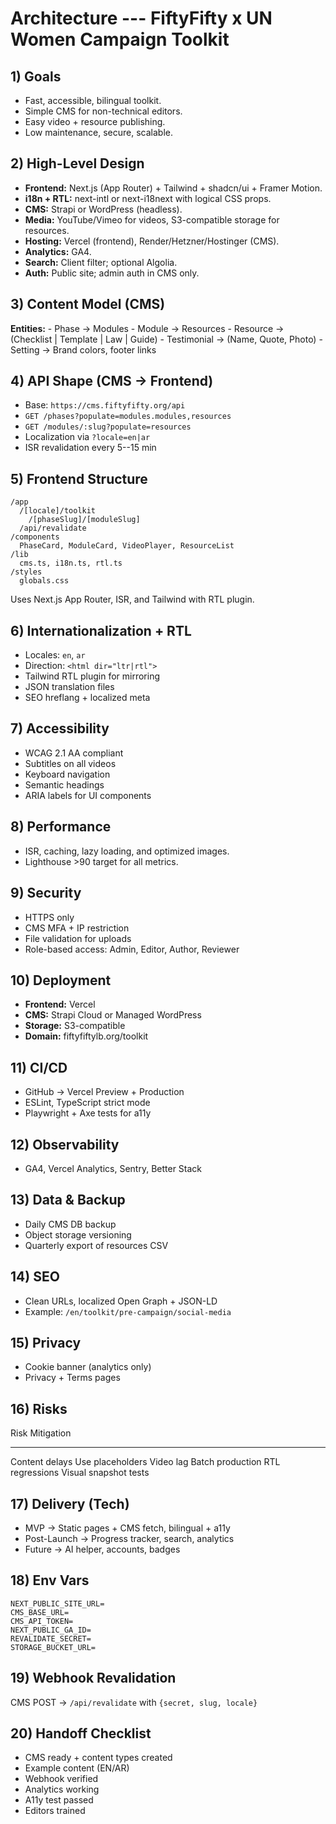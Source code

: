 # Architecture --- FiftyFifty x UN Women Campaign Toolkit

## 1) Goals

-   Fast, accessible, bilingual toolkit.
-   Simple CMS for non-technical editors.
-   Easy video + resource publishing.
-   Low maintenance, secure, scalable.

## 2) High-Level Design

-   **Frontend:** Next.js (App Router) + Tailwind + shadcn/ui + Framer
    Motion.
-   **i18n + RTL:** next-intl or next-i18next with logical CSS props.
-   **CMS:** Strapi or WordPress (headless).
-   **Media:** YouTube/Vimeo for videos, S3-compatible storage for
    resources.
-   **Hosting:** Vercel (frontend), Render/Hetzner/Hostinger (CMS).
-   **Analytics:** GA4.
-   **Search:** Client filter; optional Algolia.
-   **Auth:** Public site; admin auth in CMS only.

## 3) Content Model (CMS)

**Entities:** - Phase → Modules - Module → Resources - Resource →
(Checklist \| Template \| Law \| Guide) - Testimonial → (Name, Quote,
Photo) - Setting → Brand colors, footer links

## 4) API Shape (CMS → Frontend)

-   Base: `https://cms.fiftyfifty.org/api`
-   `GET /phases?populate=modules.modules,resources`
-   `GET /modules/:slug?populate=resources`
-   Localization via `?locale=en|ar`
-   ISR revalidation every 5--15 min

## 5) Frontend Structure

    /app
      /[locale]/toolkit
        /[phaseSlug]/[moduleSlug]
      /api/revalidate
    /components
      PhaseCard, ModuleCard, VideoPlayer, ResourceList
    /lib
      cms.ts, i18n.ts, rtl.ts
    /styles
      globals.css

Uses Next.js App Router, ISR, and Tailwind with RTL plugin.

## 6) Internationalization + RTL

-   Locales: `en`, `ar`
-   Direction: `<html dir="ltr|rtl">`
-   Tailwind RTL plugin for mirroring
-   JSON translation files
-   SEO hreflang + localized meta

## 7) Accessibility

-   WCAG 2.1 AA compliant
-   Subtitles on all videos
-   Keyboard navigation
-   Semantic headings
-   ARIA labels for UI components

## 8) Performance

-   ISR, caching, lazy loading, and optimized images.
-   Lighthouse \>90 target for all metrics.

## 9) Security

-   HTTPS only
-   CMS MFA + IP restriction
-   File validation for uploads
-   Role-based access: Admin, Editor, Author, Reviewer

## 10) Deployment

-   **Frontend:** Vercel
-   **CMS:** Strapi Cloud or Managed WordPress
-   **Storage:** S3-compatible
-   **Domain:** fiftyfiftylb.org/toolkit

## 11) CI/CD

-   GitHub → Vercel Preview + Production
-   ESLint, TypeScript strict mode
-   Playwright + Axe tests for a11y

## 12) Observability

-   GA4, Vercel Analytics, Sentry, Better Stack

## 13) Data & Backup

-   Daily CMS DB backup
-   Object storage versioning
-   Quarterly export of resources CSV

## 14) SEO

-   Clean URLs, localized Open Graph + JSON-LD
-   Example: `/en/toolkit/pre-campaign/social-media`

## 15) Privacy

-   Cookie banner (analytics only)
-   Privacy + Terms pages

## 16) Risks

  Risk              Mitigation
  ----------------- -----------------------
  Content delays    Use placeholders
  Video lag         Batch production
  RTL regressions   Visual snapshot tests

## 17) Delivery (Tech)

-   MVP → Static pages + CMS fetch, bilingual + a11y
-   Post-Launch → Progress tracker, search, analytics
-   Future → AI helper, accounts, badges

## 18) Env Vars

    NEXT_PUBLIC_SITE_URL=
    CMS_BASE_URL=
    CMS_API_TOKEN=
    NEXT_PUBLIC_GA_ID=
    REVALIDATE_SECRET=
    STORAGE_BUCKET_URL=

## 19) Webhook Revalidation

CMS POST → `/api/revalidate` with `{secret, slug, locale}`

## 20) Handoff Checklist

-   CMS ready + content types created
-   Example content (EN/AR)
-   Webhook verified
-   Analytics working
-   A11y test passed
-   Editors trained
